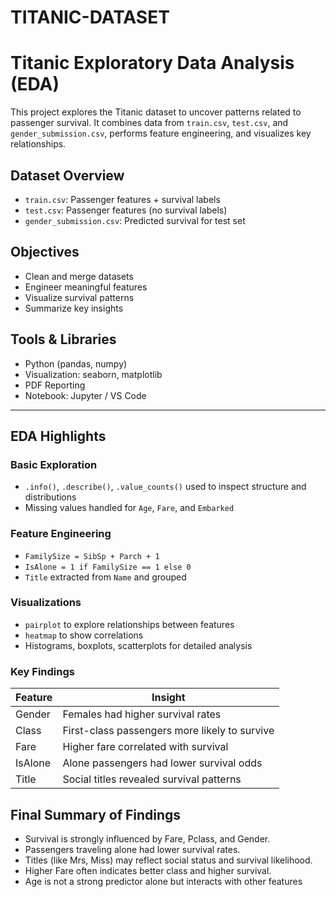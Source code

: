 # TITANIC-DATASET

# Titanic Exploratory Data Analysis (EDA)

This project explores the Titanic dataset to uncover patterns related to passenger survival. It combines data from `train.csv`, `test.csv`, and `gender_submission.csv`, performs feature engineering, and visualizes key relationships.

## Dataset Overview

- `train.csv`: Passenger features + survival labels
- `test.csv`: Passenger features (no survival labels)
- `gender_submission.csv`: Predicted survival for test set

## Objectives

- Clean and merge datasets
- Engineer meaningful features
- Visualize survival patterns
- Summarize key insights

## Tools & Libraries

- Python (pandas, numpy)
- Visualization: seaborn, matplotlib
- PDF Reporting
- Notebook: Jupyter / VS Code

---

## EDA Highlights

### Basic Exploration
- `.info()`, `.describe()`, `.value_counts()` used to inspect structure and distributions
- Missing values handled for `Age`, `Fare`, and `Embarked`

### Feature Engineering
- `FamilySize = SibSp + Parch + 1`
- `IsAlone = 1 if FamilySize == 1 else 0`
- `Title` extracted from `Name` and grouped

### Visualizations
- `pairplot` to explore relationships between features
- `heatmap` to show correlations
- Histograms, boxplots, scatterplots for detailed analysis

### Key Findings

| Feature      | Insight |
|--------------|--------|
| Gender       | Females had higher survival rates |
| Class        | First-class passengers more likely to survive |
| Fare         | Higher fare correlated with survival |
| IsAlone      | Alone passengers had lower survival odds |
| Title        | Social titles revealed survival patterns |

 ## Final Summary of Findings
 - Survival is strongly influenced by Fare, Pclass, and Gender.
 - Passengers traveling alone had lower survival rates.
 - Titles (like Mrs, Miss) may reflect social status and survival likelihood.
 - Higher Fare often indicates better class and higher survival.
 - Age is not a strong predictor alone but interacts with other features
